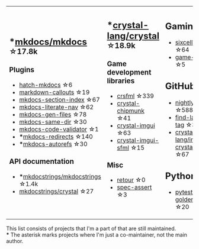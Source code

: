 <table><tr><td>

## **\***[mkdocs/mkdocs](https://github.com/mkdocs/mkdocs) <sup>☆17.8k</sup>

### Plugins

* [hatch-mkdocs](https://github.com/mkdocs/hatch-mkdocs) ☆6
* [markdown-callouts](https://github.com/oprypin/markdown-callouts) ☆19
* [mkdocs-section-index](https://github.com/oprypin/mkdocs-section-index) ☆67
* [mkdocs-literate-nav](https://github.com/oprypin/mkdocs-literate-nav) ☆62
* [mkdocs-gen-files](https://github.com/oprypin/mkdocs-gen-files) ☆78
* [mkdocs-same-dir](https://github.com/oprypin/mkdocs-same-dir) ☆30
* [mkdocs-code-validator](https://github.com/oprypin/mkdocs-code-validator) ☆1
* **\***[mkdocs-redirects](https://github.com/mkdocs/mkdocs-redirects) ☆140
* **\***[mkdocs-autorefs](https://github.com/mkdocstrings/autorefs) ☆30

### API documentation

* **\***[mkdocstrings/mkdocstrings](https://github.com/mkdocstrings/mkdocstrings) ☆1.4k
* [mkdocstrings/crystal](https://github.com/mkdocstrings/crystal) ☆27

</td><td>

## **\***[crystal-lang/crystal](https://github.com/crystal-lang/crystal) <sup>☆18.9k</sup>

### Game development libraries

* [crsfml](https://github.com/oprypin/crsfml) ☆339
* [crystal-chipmunk](https://github.com/oprypin/crystal-chipmunk) ☆41
* [crystal-imgui](https://github.com/oprypin/crystal-imgui) ☆63
* [crystal-imgui-sfml](https://github.com/oprypin/crystal-imgui-sfml) ☆15

### Misc

* [retour](https://github.com/oprypin/retour) ☆0
* [spec-assert](https://github.com/oprypin/spec-assert) ☆3
  
&nbsp;

</td><td>

## Gaming

* [sixcells](https://github.com/oprypin/sixcells) ☆64
* [game-bots](https://github.com/oprypin/game-bots) ☆5

## GitHub

* [nightly.link](https://github.com/oprypin/nightly.link) ☆588
* [find-latest-tag](https://github.com/oprypin/find-latest-tag) ☆32
* [crystal-lang/install-crystal](https://github.com/crystal-lang/install-crystal) ☆67

## Python

* [pytest-golden](https://github.com/oprypin/pytest-golden) ☆20

</tr></table>

This list consists of projects that I'm a part of that are still maintained.  
**\*** The asterisk marks projects where I'm just a co-maintainer, not the main author.
